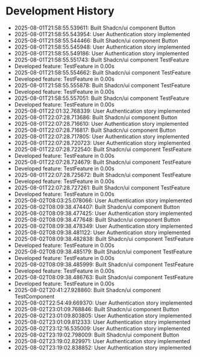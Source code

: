 # Development History

- 2025-08-01T21:58:55.539611: Built Shadcn/ui component Button
- 2025-08-01T21:58:55.543954: User Authentication story implemented
- 2025-08-01T21:58:55.544466: Built Shadcn/ui component Button
- 2025-08-01T21:58:55.545948: User Authentication story implemented
- 2025-08-01T21:58:55.549186: User Authentication story implemented
- 2025-08-01T21:58:55.551743: Built Shadcn/ui component TestFeature
- Developed feature: TestFeature in 0.00s
- 2025-08-01T21:58:55.554662: Built Shadcn/ui component TestFeature
- Developed feature: TestFeature in 0.00s
- 2025-08-01T21:58:55.555878: Built Shadcn/ui component TestFeature
- Developed feature: TestFeature in 0.00s
- 2025-08-01T21:58:55.557051: Built Shadcn/ui component TestFeature
- Developed feature: TestFeature in 0.00s
- 2025-08-01T22:01:32.768339: User Authentication story implemented
- 2025-08-01T22:07:28.713686: Built Shadcn/ui component Button
- 2025-08-01T22:07:28.716610: User Authentication story implemented
- 2025-08-01T22:07:28.716817: Built Shadcn/ui component Button
- 2025-08-01T22:07:28.717805: User Authentication story implemented
- 2025-08-01T22:07:28.720723: User Authentication story implemented
- 2025-08-01T22:07:28.722540: Built Shadcn/ui component TestFeature
- Developed feature: TestFeature in 0.00s
- 2025-08-01T22:07:28.724679: Built Shadcn/ui component TestFeature
- Developed feature: TestFeature in 0.00s
- 2025-08-01T22:07:28.725672: Built Shadcn/ui component TestFeature
- Developed feature: TestFeature in 0.00s
- 2025-08-01T22:07:28.727261: Built Shadcn/ui component TestFeature
- Developed feature: TestFeature in 0.00s
- 2025-08-02T08:03:25.078066: User Authentication story implemented
- 2025-08-02T08:09:38.474407: Built Shadcn/ui component Button
- 2025-08-02T08:09:38.477425: User Authentication story implemented
- 2025-08-02T08:09:38.477648: Built Shadcn/ui component Button
- 2025-08-02T08:09:38.478349: User Authentication story implemented
- 2025-08-02T08:09:38.481122: User Authentication story implemented
- 2025-08-02T08:09:38.482838: Built Shadcn/ui component TestFeature
- Developed feature: TestFeature in 0.00s
- 2025-08-02T08:09:38.485179: Built Shadcn/ui component TestFeature
- Developed feature: TestFeature in 0.00s
- 2025-08-02T08:09:38.485999: Built Shadcn/ui component TestFeature
- Developed feature: TestFeature in 0.00s
- 2025-08-02T08:09:38.486763: Built Shadcn/ui component TestFeature
- Developed feature: TestFeature in 0.00s
- 2025-08-02T20:41:27.928860: Built Shadcn/ui component TestComponent
- 2025-08-02T22:54:49.669370: User Authentication story implemented
- 2025-08-02T23:01:09.768846: Built Shadcn/ui component Button
- 2025-08-02T23:01:09.803805: User Authentication story implemented
- 2025-08-02T23:01:09.812333: User Authentication story implemented
- 2025-08-02T23:12:16.535009: User Authentication story implemented
- 2025-08-02T23:19:02.798009: Built Shadcn/ui component Button
- 2025-08-02T23:19:02.829971: User Authentication story implemented
- 2025-08-02T23:19:02.838852: User Authentication story implemented
